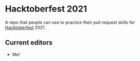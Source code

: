 # Hacktoberfest 2021
A repo that people can use to practice their pull request skills for [Hacktoberfest](https://hacktoberfest.digitalocean.com/) 2021.

## Current editors

- Me!
